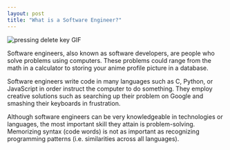 ```yaml
---
layout: post
title: "What is a Software Engineer?"
---
```


![pressing delete key GIF](https://media.giphy.com/media/5xaOcLwEvFOizxHVyVy/giphy.gif)

Software engineers, also known as software developers, are people who solve problems using computers. These problems could range from the math in a calculator to storing your anime profile picture in a database.

Software engineers write code in many languages such as C, Python, or JavaScript in order instruct the computer to do something. They employ creative solutions such as searching up their problem on Google and smashing their keyboards in frustration.

Although software engineers can be very knowledgeable in technologies or languages, the most important skill they attain is problem-solving. Memorizing syntax (code words) is not as important as recognizing programming patterns (i.e. similarities across all languages).
